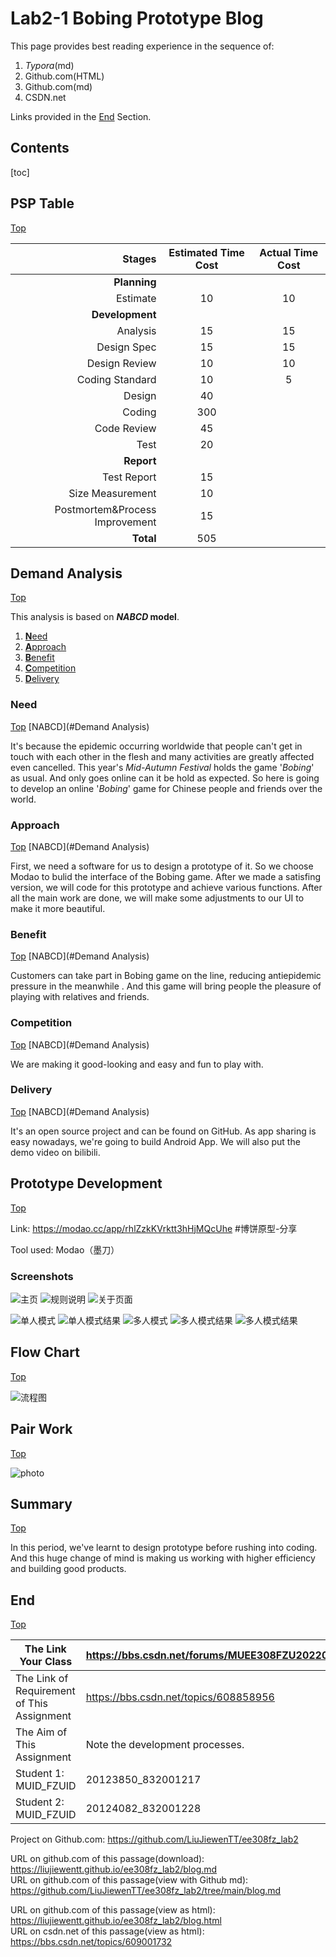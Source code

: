 # Lab2-1 Bobing Prototype Blog

This page provides best reading experience in the sequence of:

1. *Typora*(md)
2. Github.com(HTML)
3. Github.com(md)
4. CSDN.net

Links provided in the [End](#End) Section.

## Contents

[toc]

## PSP Table

[Top](#Contents)

| **Stages** | **Estimated Time Cost** | **Actual Time Cost** |
|---:|:---:|:---:|
| **Planning** |  |  |
| Estimate | 10 | 10 |
| **Development** | | |
| Analysis | 15 | 15 |
| Design Spec | 15 | 15 |
| Design Review | 10 | 10 |
| Coding Standard | 10 | 5 |
| Design |40||
| Coding |300||
| Code Review |45||
| Test |20||
| **Report** |||
| Test Report |15||
| Size Measurement |10||
| Postmortem&Process Improvement |15||
| **Total** |505| |

## Demand Analysis

[Top](#Contents)

This analysis is based on ***NABCD* model**.

1. [**N**eed](#Need)
2. [**A**pproach](#Approach)
3. [**B**enefit](#Benefit)
4. [**C**ompetition](#Competition)
5. [**D**elivery](#Delivery)

### Need

[Top](#Contents) [NABCD](#Demand Analysis)

It's because the epidemic occurring worldwide that people can't get in touch with each other in the flesh and many activities are greatly affected even cancelled. This year's *Mid-Autumn Festival* holds the game '*Bobing*' as usual. And only goes online can it be hold as expected. So here is going to develop an online '*Bobing*' game for Chinese people and friends over the world. 

### Approach

[Top](#Contents) [NABCD](#Demand Analysis)

First, we need a software for us to design a prototype of it. So we choose Modao to bulid the interface of the Bobing game. After we made a satisfing version, we will code for this prototype and achieve various functions. After all the main work are done, we will make some adjustments to our UI to make it more beautiful.

### Benefit

[Top](#Contents) [NABCD](#Demand Analysis)

Customers can take part in Bobing game on the line, reducing antiepidemic pressure in the meanwhile . And this game will bring people the pleasure of playing with relatives and friends.

### Competition

[Top](#Contents) [NABCD](#Demand Analysis)

We are making it good-looking and easy and fun to play with.

### Delivery

[Top](#Contents) [NABCD](#Demand Analysis)

It's an open source project and can be found on GitHub. As app sharing is easy nowadays, we're going to build Android App. We will also put the demo video on bilibili.

## Prototype Development

[Top](#Contents)

Link: https://modao.cc/app/rhlZzkKVrktt3hHjMQcUhe #博饼原型-分享  

Tool used: Modao（墨刀）

### Screenshots

![主页](./modao/主页.png) ![规则说明](./modao/规则说明.png) ![关于页面](./modao/关于页面.png) 

![单人模式](./modao/单人模式/单人模式.png) ![单人模式结果](./modao/单人模式/结果.png) 
![多人模式](./modao/多人模式-主页/多人模式-主页.png) ![多人模式结果](./modao/多人模式-主页/游戏.png)  ![多人模式结果](./modao/多人模式-主页/结果.png) 

## Flow Chart

[Top](#Contents)

![流程图](./modao/Flowchart/博饼-页面1.png)

## Pair Work

[Top](#Contents)

![photo](./pics/pair_work/photo-2.jpg)

## Summary

[Top](#Contents)

In this period, we've learnt to design prototype before rushing into coding. And this huge change of mind is making us working with higher efficiency and building good products.

## End

[Top](#Contents)

| The Link Your Class                        | https://bbs.csdn.net/forums/MUEE308FZU202201 |
| ------------------------------------------ | -------------------------------------------- |
| The Link of Requirement of This Assignment | https://bbs.csdn.net/topics/608858956        |
| The Aim of This Assignment                 | Note the development processes.              |
| Student 1:<br />MUID_FZUID                 | 20123850_832001217                           |
| Student 2:<br />MUID_FZUID                 | 20124082_832001228                           |

Project on Github.com: https://github.com/LiuJiewenTT/ee308fz_lab2

URL on github.com of this passage(download): https://liujiewentt.github.io/ee308fz_lab2/blog.md<br/>
URL on github.com of this passage(view with Github md): https://github.com/LiuJiewenTT/ee308fz_lab2/tree/main/blog.md

URL on github.com of this passage(view as html): https://liujiewentt.github.io/ee308fz_lab2/blog.html<br/>
URL on csdn.net of this passage(view as html): https://bbs.csdn.net/topics/609001732

